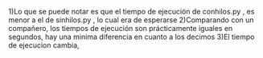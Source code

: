 1)Lo que se puede notar es que el tiempo de ejecución de conhilos.py , es menor a el de sinhilos.py , lo cual era de esperarse
2)Comparando con un compañero, los tiempos de ejecución son prácticamente iguales en segundos, hay una minima diferencia en cuanto a los decimos
3)El tiempo de ejecucion cambia, 
